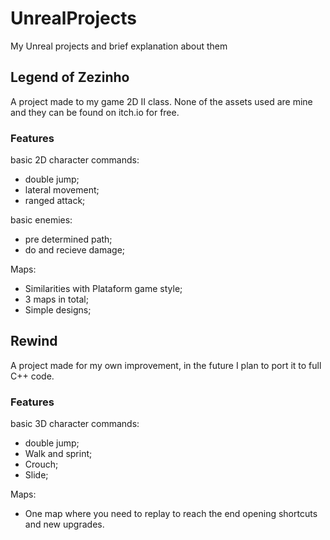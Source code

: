 # UnrealProjects
My Unreal projects and brief explanation about them

## Legend of Zezinho
A project made to my game 2D II class.
None of the assets used are mine and they can be found on itch.io for free.

### Features

basic 2D character commands:
  * double jump;
  * lateral movement;
  * ranged attack;

basic enemies:
  * pre determined path;
  * do and recieve damage;

Maps:
  * Similarities with Plataform game style;
  * 3 maps in total;
  * Simple designs;

## Rewind
A project made for my own improvement, in the future I plan to port it to full C++ code.

### Features

basic 3D character commands:
  * double jump;
  * Walk and sprint;
  * Crouch;
  * Slide;

Maps:
  * One map where you need to replay to reach the end opening shortcuts and new upgrades.  

